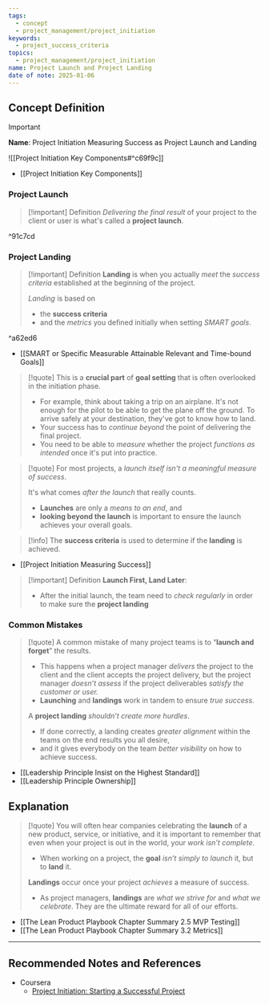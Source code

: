 ```yaml
---
tags:
  - concept
  - project_management/project_initiation
keywords:
  - project_success_criteria
topics:
  - project_management/project_initiation
name: Project Launch and Project Landing
date of note: 2025-01-06
---
```


## Concept Definition

>[!important]
>**Name**: Project Initiation Measuring Success as Project Launch and Landing

![[Project Initiation Key Components#^c69f9c]]

- [[Project Initiation Key Components]]

### Project Launch

>[!important] Definition
>*Delivering the final result* of your project to the client or user is what's called a **project launch**.

^91c7cd

### Project Landing

>[!important] Definition
>**Landing** is when you actually *meet* the *success criteria* established at the beginning of the project.
>
>*Landing* is based on
>- the **success criteria**
>- and the *metrics* you defined initially when setting *SMART goals*.

^a62ed6

- [[SMART or Specific Measurable Attainable Relevant and Time-bound Goals]]

>[!quote]
>This is a **crucial part** of **goal setting** that is often overlooked in the initiation phase.
>- For example, think about taking a trip on an airplane. It's not enough for the pilot to be able to get the plane off the ground. To arrive safely at your destination, they've got to know how to land.
>- Your success has to *continue beyond* the point of delivering the final project.
>- You need to be able to *measure* whether the project *functions as intended* once it's put into practice.

>[!quote]
>For most projects, a *launch itself isn't a meaningful measure of success*. 
>
>It's what comes *after the launch* that really counts.
>- **Launches** are only a *means to an end*, and 
>- **looking beyond the launch** is important to ensure the launch achieves your overall goals.

>[!info]
>The **success criteria** is used to determine if the **landing** is achieved.

- [[Project Initiation Measuring Success]]

>[!important] Definition
>**Launch First, Land Later**: 
>- After the initial launch, the team need to *check regularly* in order to make sure the **project landing**

### Common Mistakes

>[!quote]
>A common mistake of many project teams is to “**launch and forget**” the results. 
>- This happens when a project manager *delivers* the project to the client and the client accepts the project delivery, but the project manager *doesn’t assess* if the project deliverables *satisfy the customer or user.* 
>- **Launching** and **landings** work in tandem to ensure *true success*. 
>
>A **project landing** *shouldn’t create more hurdles*. 
>- If done correctly, a landing creates *greater alignment* within the teams on the end results you all desire, 
>- and it gives everybody on the team *better visibility* on how to achieve success.

- [[Leadership Principle Insist on the Highest Standard]]
- [[Leadership Principle Ownership]]

## Explanation

>[!quote]
>You will often hear companies celebrating the **launch** of a new product, service, or initiative, and it is important to remember that even when your project is out in the world, your *work isn’t complete*. 
>- When working on a project, the **goal** *isn’t simply to launch* it, but to **land** it. 
>
>**Landings** occur once your project *achieves* a measure of success. 
>- As project managers, **landings** are *what we strive for* and *what we celebrate*. They are the ultimate reward for all of our efforts.



- [[The Lean Product Playbook Chapter Summary 2.5 MVP Testing]]
- [[The Lean Product Playbook Chapter Summary 3.2 Metrics]]



-----------
##  Recommended Notes and References

- Coursera
	- [Project Initiation: Starting a Successful Project](https://www.coursera.org/learn/project-initiation-google/home/welcome)